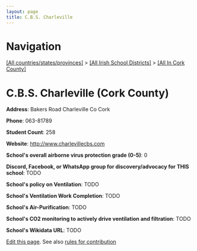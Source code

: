```yaml
---
layout: page
title: C.B.S. Charleville
---
```

# Navigation

[[All countries/states/provinces]](../../..) > [[All Irish School Districts]](../..) > [[All In Cork County]](..)

# C.B.S. Charleville (Cork County)

**Address**: Bakers Road Charleville Co Cork

**Phone**: 063-81789

**Student Count**: 258

**Website**: <http://www.charlevillecbs.com>

**School's overall airborne virus protection grade (0-5)**: 0

**Discord, Facebook, or WhatsApp group for discovery/advocacy for THIS school**: TODO

**School's policy on Ventilation**: TODO

**School's Ventilation Work Completion**: TODO

**School's Air-Purification**: TODO

**School's CO2 monitoring to actively drive ventilation and filtration**: TODO

**School's Wikidata URL**: TODO


[Edit this page](https://github.com/ventilate-schools/Ireland/edit/main/./Cork_County/C.B.S._Charleville.md). See also [rules for contribution](../../../contribution-rules/)